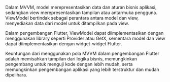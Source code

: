 Dalam MVVM, model merepresentasikan data dan aturan bisnis aplikasi, sedangkan view merepresentasikan tampilan atau antarmuka pengguna. ViewModel bertindak sebagai perantara antara model dan view, menyediakan data dari model untuk ditampilkan pada view.

Dalam pengembangan Flutter, ViewModel dapat diimplementasikan dengan menggunakan library seperti Provider atau GetX, sementara model dan view dapat diimplementasikan dengan widget-widget Flutter.

Keuntungan dari menggunakan pola MVVM dalam pengembangan Flutter adalah memisahkan tampilan dari logika bisnis, memungkinkan pengembang untuk menguji kode dengan lebih mudah, serta memungkinkan pengembangan aplikasi yang lebih terstruktur dan mudah dipelihara.
